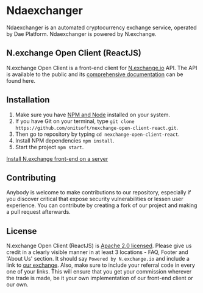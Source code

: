 # Ndaexchanger

Ndaexchanger is an automated cryptocurrency exchange service, operated by Dae Platform.
Ndaexchanger is powered by N.exchange.

## N.exchange Open Client (ReactJS)

N.exchange Open Client is a front-end client for [N.exchange.io](https://n.exchange/) API. The API is available to the public and its [comprehensive documentation](http://docs.nexchange2.apiary.io/) can be found here.

## Installation

1.  Make sure you have [NPM and Node](https://docs.npmjs.com/getting-started/installing-node) installed on your system.
2.  If you have Git on your terminal, type `git clone https://github.com/onitsoft/nexchange-open-client-react.git`.
3.  Then go to repository by typing `cd nexchange-open-client-react`.
4.  Install NPM dependencies `npm install`.
5.  Start the project `npm start`.

[Install N.exchange front-end on a server](https://medium.com/nexchange/nexchange-io-front-end-client-setup-on-a-server-501ea46f34aa)

## Contributing

Anybody is welcome to make contributions to our repository, especially if you discover critical that expose security vulnerabilities or lessen user experience. You can contribute by creating a fork of our project and making a pull request afterwards.

## License

N.exchange Open Client (ReactJS) is [Apache 2.0 licensed](https://github.com/onitsoft/nexchange-open-client-react/blob/master/LICENSE). Please give us credit in a clearly visible manner in at least 3 locations - FAQ, Footer and 'About Us' section. It should say `Powered by N.exchange.io` and include a link to [our exchange](https://n.exchange/). Also, make sure to include your referral code in every one of your links. This will ensure that you get your commission wherever the trade is made, be it your own implementation of our front-end client or our own.
